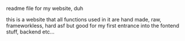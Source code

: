readme file for my website, duh


this is a website that all functions used in it are hand made, raw, frameworkless, hard asf but good for my first entrance into the fontend stuff, backend etc...